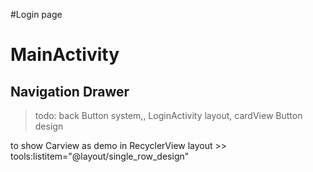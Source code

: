 #Login page

# MainActivity

## Navigation Drawer

> todo:  back Button system,,  LoginActivity layout, cardView Button design

to show Carview as demo in RecyclerView layout >>    tools:listitem="@layout/single_row_design"